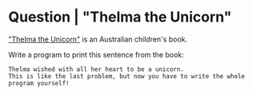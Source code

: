 # Question | "Thelma the Unicorn"

["Thelma the Unicorn"](https://en.wikipedia.org/wiki/Aaron_Blabey#Pig_the_Pug,_Thelma_the_Unicorn_and_Piranhas_Don%27t_Eat_Bananas) is an Australian children's book.

Write a program to print this sentence from the book:

```
Thelma wished with all her heart to be a unicorn.
This is like the last problem, but now you have to write the whole program yourself!
```
